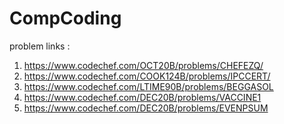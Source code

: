 # CompCoding
problem links : 
1) https://www.codechef.com/OCT20B/problems/CHEFEZQ/
2) https://www.codechef.com/COOK124B/problems/IPCCERT/
3) https://www.codechef.com/LTIME90B/problems/BEGGASOL
4) https://www.codechef.com/DEC20B/problems/VACCINE1
5) https://www.codechef.com/DEC20B/problems/EVENPSUM
